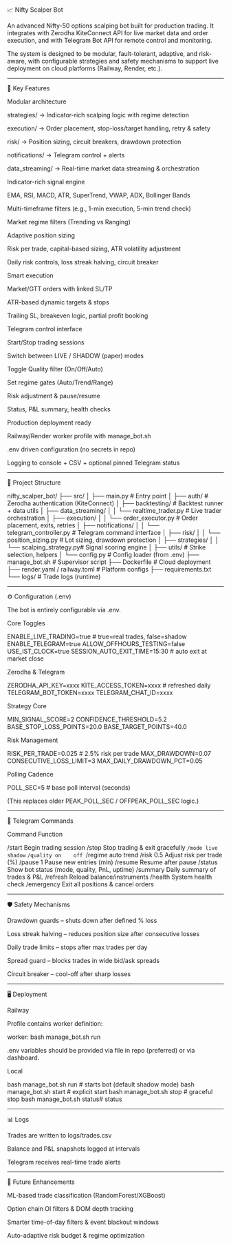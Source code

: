 
📈 Nifty Scalper Bot

An advanced Nifty-50 options scalping bot built for production trading.
It integrates with Zerodha KiteConnect API for live market data and order execution, and with Telegram Bot API for remote control and monitoring.

The system is designed to be modular, fault-tolerant, adaptive, and risk-aware, with configurable strategies and safety mechanisms to support live deployment on cloud platforms (Railway, Render, etc.).


---

🚀 Key Features

Modular architecture

strategies/ → Indicator-rich scalping logic with regime detection

execution/ → Order placement, stop-loss/target handling, retry & safety

risk/ → Position sizing, circuit breakers, drawdown protection

notifications/ → Telegram control + alerts

data_streaming/ → Real-time market data streaming & orchestration


Indicator-rich signal engine

EMA, RSI, MACD, ATR, SuperTrend, VWAP, ADX, Bollinger Bands

Multi-timeframe filters (e.g., 1-min execution, 5-min trend check)

Market regime filters (Trending vs Ranging)


Adaptive position sizing

Risk per trade, capital-based sizing, ATR volatility adjustment

Daily risk controls, loss streak halving, circuit breaker


Smart execution

Market/GTT orders with linked SL/TP

ATR-based dynamic targets & stops

Trailing SL, breakeven logic, partial profit booking


Telegram control interface

Start/Stop trading sessions

Switch between LIVE / SHADOW (paper) modes

Toggle Quality filter (On/Off/Auto)

Set regime gates (Auto/Trend/Range)

Risk adjustment & pause/resume

Status, P&L summary, health checks


Production deployment ready

Railway/Render worker profile with manage_bot.sh

.env driven configuration (no secrets in repo)

Logging to console + CSV + optional pinned Telegram status




---

📂 Project Structure

nifty_scalper_bot/
├── src/
│   ├── main.py                 # Entry point
│   ├── auth/                   # Zerodha authentication (KiteConnect)
│   ├── backtesting/            # Backtest runner + data utils
│   ├── data_streaming/
│   │   └── realtime_trader.py  # Live trader orchestration
│   ├── execution/
│   │   └── order_executor.py   # Order placement, exits, retries
│   ├── notifications/
│   │   └── telegram_controller.py # Telegram command interface
│   ├── risk/
│   │   └── position_sizing.py  # Lot sizing, drawdown protection
│   ├── strategies/
│   │   └── scalping_strategy.py# Signal scoring engine
│   ├── utils/                  # Strike selection, helpers
│   └── config.py               # Config loader (from .env)
├── manage_bot.sh               # Supervisor script
├── Dockerfile                  # Cloud deployment
├── render.yaml / railway.toml  # Platform configs
├── requirements.txt
└── logs/                       # Trade logs (runtime)


---

⚙️ Configuration (.env)

The bot is entirely configurable via .env.

Core Toggles

ENABLE_LIVE_TRADING=true      # true=real trades, false=shadow
ENABLE_TELEGRAM=true
ALLOW_OFFHOURS_TESTING=false
USE_IST_CLOCK=true
SESSION_AUTO_EXIT_TIME=15:30  # auto exit at market close

Zerodha & Telegram

ZERODHA_API_KEY=xxxx
KITE_ACCESS_TOKEN=xxxx        # refreshed daily
TELEGRAM_BOT_TOKEN=xxxx
TELEGRAM_CHAT_ID=xxxx

Strategy Core

MIN_SIGNAL_SCORE=2
CONFIDENCE_THRESHOLD=5.2
BASE_STOP_LOSS_POINTS=20.0
BASE_TARGET_POINTS=40.0

Risk Management

RISK_PER_TRADE=0.025          # 2.5% risk per trade
MAX_DRAWDOWN=0.07
CONSECUTIVE_LOSS_LIMIT=3
MAX_DAILY_DRAWDOWN_PCT=0.05

Polling Cadence

POLL_SEC=5                    # base poll interval (seconds)

(This replaces older PEAK_POLL_SEC / OFFPEAK_POLL_SEC logic.)


---

📱 Telegram Commands

Command	Function

/start	Begin trading session
/stop	Stop trading & exit gracefully
`/mode live	shadow`
`/quality on	off
`/regime auto	trend
/risk 0.5	Adjust risk per trade (%)
/pause 1	Pause new entries (min)
/resume	Resume after pause
/status	Show bot status (mode, quality, PnL, uptime)
/summary	Daily summary of trades & P&L
/refresh	Reload balance/instruments
/health	System health check
/emergency	Exit all positions & cancel orders



---

🛡️ Safety Mechanisms

Drawdown guards – shuts down after defined % loss

Loss streak halving – reduces position size after consecutive losses

Daily trade limits – stops after max trades per day

Spread guard – blocks trades in wide bid/ask spreads

Circuit breaker – cool-off after sharp losses



---

🖥️ Deployment

Railway

Profile contains worker definition:

worker: bash manage_bot.sh run

.env variables should be provided via file in repo (preferred) or via dashboard.


Local

bash manage_bot.sh run   # starts bot (default shadow mode)
bash manage_bot.sh start # explicit start
bash manage_bot.sh stop  # graceful stop
bash manage_bot.sh status# status


---

📊 Logs

Trades are written to logs/trades.csv

Balance and P&L snapshots logged at intervals

Telegram receives real-time trade alerts



---

🔮 Future Enhancements

ML-based trade classification (RandomForest/XGBoost)

Option chain OI filters & DOM depth tracking

Smarter time-of-day filters & event blackout windows

Auto-adaptive risk budget & regime optimization
